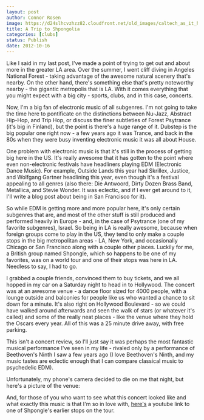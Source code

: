 ```yaml
---
layout: post
author: Connor Rosen
image: https://d24slhcvzhzz82.cloudfront.net/old_images/caltech_as_it_happens/6a0105349b8251970b017d3ca74201970c.jpg
title: A Trip to Shpongolia 
categories: [clubs]
status: Publish
date: 2012-10-16
---
```


Like I said in my last post, I've made a point of trying to get out and about more in the greater LA area. Over the summer, I went cliff diving in Angeles National Forest - taking advantage of the awesome natural scenery that's nearby. On the other hand, there's something else that's pretty noteworthy nearby - the gigantic metropolis that is LA. With it comes everything that you might expect with a big city - sports, clubs, and in this case, concerts.

Now, I'm a big fan of electronic music of all subgenres. I'm not going to take the time here to pontificate on the distinctions between Nu-Jazz, Abstract Hip-Hop, and Trip Hop, or discuss the finer subtleties of Forest Psytrance (it's big in Finland), but the point is there's a huge range of it. Dubstep is the big popular one right now - a few years ago it was Trance, and back in the 80s when they were busy inventing electronic music it was all about House.

One problem with electronic music is that it's still in the process of getting big here in the US. It's really awesome that it has gotten to the point where even non-electronic festivals have headliners playing EDM (Electronic Dance Music). For example, Outside Lands this year had Skrillex, Justice, and Wolfgang Gartner headlining this year, even though it's a festival appealing to all genres (also there: Die Antwoord, Dirty Dozen Brass Band, Metallica, and Stevie Wonder. It was eclectic, and if I ever get around to it, I'll write a blog post about being in San Francisco for it).

So while EDM is getting more and more popular here, it's only certain subgenres that are, and most of the other stuff is still produced and performed heavily in Europe - and, in the case of Psytrance (one of my favorite subgenres), Israel. So being in LA is really awesome, because when foreign groups come to play in the US, they tend to only make a couple stops in the big metropolitan areas - LA, New York, and occasionally Chicago or San Francisco along with a couple other places. Luckily for me, a British group named Shpongle, which so happens to be one of my favorites, was on a world tour and one of their stops was here in LA. Needless to say, I had to go.

I grabbed a couple friends, convinced them to buy tickets, and we all hopped in my car on a Saturday night to head in to Hollywood. The concert was at an awesome venue - a dance floor sized for 4000 people, with a lounge outside and balconies for people like us who wanted a chance to sit down for a minute. It's also right on Hollywood Boulevard - so we could have walked around afterwards and seen the walk of stars (or whatever it's called) and some of the really neat places - like the venue where they hold the Oscars every year. All of this was a 25 minute drive away, with free parking.

This isn't a concert review, so I'll just say it was perhaps the most fantastic musical performance I've seen in my life - rivaled only by a performance of Beethoven's Ninth I saw a few years ago (I love Beethoven's Ninth, and my music tastes are eclectic enough that I can compare classical music to psychedelic EDM).

Unfortunately, my phone's camera decided to die on me that night, but here's a picture of the venue:

And, for those of you who want to see what this concert looked like and what exactly this music is that I'm so in love with, [here's](https://www.youtube.com/watch?v=fGjE9-DiYyo&amp;feature=related) a youtube link to one of Shpongle's earlier stops on the tour.

